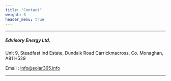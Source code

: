 ```yaml
---
title: "Contact"
weight: 6
header_menu: true
---
```


---
##### Edvisory Energy Ltd.

Unit 9, Steadfast Ind Estate, Dundalk Road
Carrickmacross, Co. Monaghan, A81 H529

Email    : info@solar365.info

---
